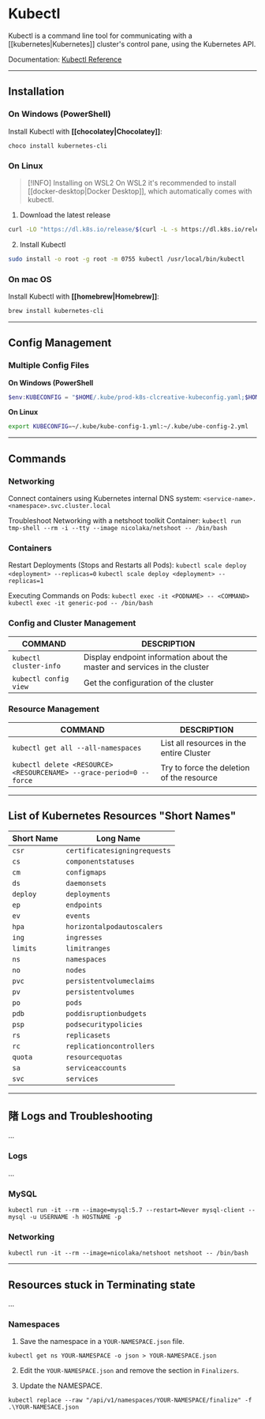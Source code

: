 # Kubectl
Kubectl is a command line tool for communicating with a [[kubernetes|Kubernetes]] cluster's control pane, using the Kubernetes API.

Documentation: [Kubectl Reference](https://kubernetes.io/docs/reference/kubectl/)

---
## Installation

### On Windows (PowerShell)
Install Kubectl with **[[chocolatey|Chocolatey]]**:
```
choco install kubernetes-cli
```

### On Linux
> [!INFO] Installing on WSL2
> On WSL2 it's recommended to install [[docker-desktop|Docker Desktop]], which automatically comes with kubectl.
1. Download the latest release
```bash
curl -LO "https://dl.k8s.io/release/$(curl -L -s https://dl.k8s.io/release/stable.txt)/bin/linux/amd64/kubectl"  
```

2. Install Kubectl
```bash
sudo install -o root -g root -m 0755 kubectl /usr/local/bin/kubectl
```

### On mac OS
Install Kubectl with **[[homebrew|Homebrew]]**:
```zsh
brew install kubernetes-cli
```

---
## Config Management

### Multiple Config Files

**On Windows (PowerShell**
```powershell
$env:KUBECONFIG = "$HOME/.kube/prod-k8s-clcreative-kubeconfig.yaml;$HOME/.kube/infra-home-kube-prod-1.yml;$HOME/.kube/infra-home-kube-demo-1.yml;$HOME/.kube/infra-cloud-kube-prod-1.yml"
```

**On Linux**
```bash
export KUBECONFIG=~/.kube/kube-config-1.yml:~/.kube/ube-config-2.yml
```

---
## Commands

### Networking

Connect containers using Kubernetes internal DNS system:
`<service-name>.<namespace>.svc.cluster.local`

Troubleshoot Networking with a netshoot toolkit Container:
`kubectl run tmp-shell --rm -i --tty --image nicolaka/netshoot -- /bin/bash`

### Containers

Restart Deployments (Stops and Restarts all Pods):
`kubectl scale deploy <deployment> --replicas=0`
`kubectl scale deploy <deployment> --replicas=1`

Executing Commands on Pods:
`kubectl exec -it <PODNAME> -- <COMMAND>`
`kubectl exec -it generic-pod -- /bin/bash` 

### Config and Cluster Management
COMMAND | DESCRIPTION
---|---
`kubectl cluster-info` | Display endpoint information about the master and services in the cluster
`kubectl config view` |Get the configuration of the cluster
### Resource Management
COMMAND | DESCRIPTION
---|---
`kubectl get all --all-namespaces` | List all resources in the entire Cluster
`kubectl delete <RESOURCE> <RESOURCENAME> --grace-period=0 --force` | Try to force the deletion of the resource

---
## List of Kubernetes Resources "Short Names"

Short Name | Long Name
---|---
`csr`|`certificatesigningrequests`
`cs`|`componentstatuses`
`cm`|`configmaps`
`ds`|`daemonsets`
`deploy`|`deployments`
`ep`|`endpoints`
`ev`|`events`
`hpa`|`horizontalpodautoscalers`
`ing`|`ingresses`
`limits`|`limitranges`
`ns`|`namespaces`
`no`|`nodes`
`pvc`|`persistentvolumeclaims`
`pv`|`persistentvolumes`
`po`|`pods`
`pdb`|`poddisruptionbudgets`
`psp`|`podsecuritypolicies`
`rs`|`replicasets`
`rc`|`replicationcontrollers`
`quota`|`resourcequotas`
`sa`|`serviceaccounts`
`svc`|`services`

---
## 陼 Logs and Troubleshooting
...

### Logs
...

### MySQL 
`kubectl run -it --rm --image=mysql:5.7 --restart=Never mysql-client -- mysql -u USERNAME -h HOSTNAME -p`

### Networking
`kubectl run -it --rm --image=nicolaka/netshoot netshoot -- /bin/bash`

---
## Resources stuck in Terminating state
...

### Namespaces
1. Save the namespace in a `YOUR-NAMESPACE.json` file.
```
kubectl get ns YOUR-NAMESPACE -o json > YOUR-NAMESPACE.json
```

2. Edit the `YOUR-NAMESPACE.json` and remove the section in `Finalizers`.

3. Update the NAMESPACE.
```
kubectl replace --raw "/api/v1/namespaces/YOUR-NAMESPACE/finalize" -f .\YOUR-NAMESACE.json
```
